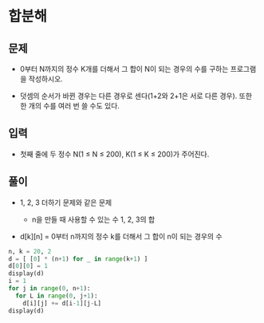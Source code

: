 # 합분해
 
 ## 문제
 - 0부터 N까지의 정수 K개를 더해서 그 합이 N이 되는 경우의 수를 구하는 프로그램을 작성하시오.

- 덧셈의 순서가 바뀐 경우는 다른 경우로 센다(1+2와 2+1은 서로 다른 경우). 또한 한 개의 수를 여러 번 쓸 수도 있다.

## 입력
- 첫째 줄에 두 정수 N(1 ≤ N ≤ 200), K(1 ≤ K ≤ 200)가 주어진다.

## 풀이
- 1, 2, 3 더하기 문제와 같은 문제
  - n을 만들 때 사용할 수 있는 수 1, 2, 3의 합

- d[k][n] = 0부터 n까지의 정수 k를 더해서 그 합이 n이 되는 경우의 수
``` Python
n, k = 20, 2
d = [ [0] * (n+1) for _ in range(k+1) ]
d[0][0] = 1
display(d)
i = 1
for j in range(0, n+1):
  for L in range(0, j+1):
    d[i][j] += d[i-1][j-L]
display(d)
```

